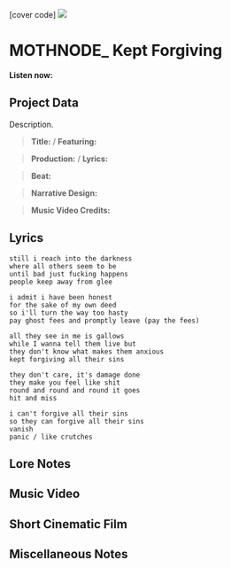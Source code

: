[cover code] ![](57175019_319474918741616_8502199518755923887_n.jpg)

# MOTHNODE_ Kept Forgiving

**Listen now:** 

## Project Data

Description.

> **Title:**  / **Featuring:** 

> **Production:**  / **Lyrics:** 

> **Beat:**

> **Narrative Design:**

> **Music Video Credits:**


## Lyrics

```
still i reach into the darkness
where all others seem to be
until bad just fucking happens
people keep away from glee

i admit i have been honest
for the sake of my own deed
so i'll turn the way too hasty 
pay ghost fees and promptly leave (pay the fees)

all they see in me is gallows
while I wanna tell them live but 
they don't know what makes them anxious
kept forgiving all their sins

they don't care, it's damage done
they make you feel like shit
round and round and round it goes
hit and miss

i can't forgive all their sins
so they can forgive all their sins
vanish
panic / like crutches

```

## Lore Notes

## Music Video

## Short Cinematic Film

## Miscellaneous Notes
